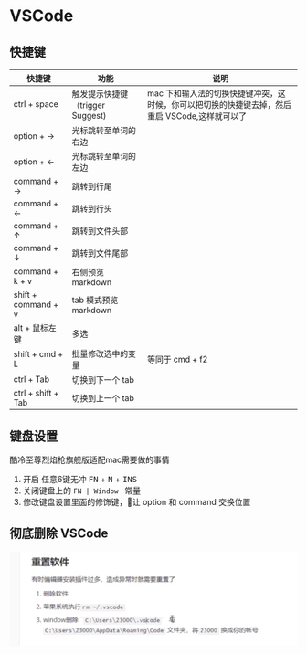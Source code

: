 # VSCode

## 快捷键
 |   快捷键       |           功能           |      说明      |
 |---------------|------------------------------|----------------------|
 | ctrl + space  |触发提示快捷键（trigger Suggest) | mac 下和输入法的切换快捷键冲突，这时候，你可以把切换的快捷键去掉，然后重启 VSCode,这样就可以了|
 | option + ->   |  光标跳转至单词的右边        |  |
 | option + <-   |  光标跳转至单词的左边      |    |
 | command + ->  | 跳转到行尾|  |
 | command + <-  | 跳转到行头|  |
 | command + ↑   | 跳转到文件头部|  |
 | command + ↓   | 跳转到文件尾部|  |
 | command + k + v  | 右侧预览 markdown |  |
 | shift + command + v  | tab 模式预览 markdown | |
 | alt + 鼠标左键  | 多选 | |
 | shift + cmd + L  | 批量修改选中的变量 | 等同于 cmd + f2 |
 | ctrl + Tab  | 切换到下一个 tab | |
 | ctrl + shift + Tab  | 切换到上一个 tab | |



## 键盘设置
酷冷至尊烈焰枪旗舰版适配mac需要做的事情
1. 开启 任意6键无冲 <kbd>FN</kbd> + <kbd>N</kbd> + <kbd>INS</kbd> 
2. 关闭键盘上的 `FN | Window ` 常量
3. 修改键盘设置里面的修饰键，让 option 和 command 交换位置

## 彻底删除 VSCode

![彻底删除vscode](./pictures/彻底删除vscode.jpg)

